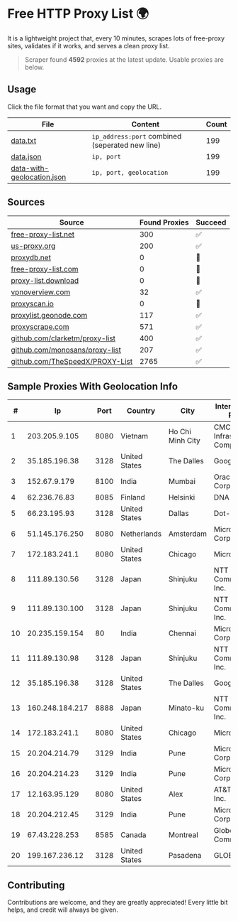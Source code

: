 
# Free HTTP Proxy List 🌍

It is a lightweight project that, every 10 minutes, scrapes lots of free-proxy sites, validates if it works, and serves a clean proxy list.


> Scraper found **4592** proxies at the latest update. Usable proxies are below.

## Usage

Click the file format that you want and copy the URL.


|File|Content|Count|
|----|-------|-----|
|[data.txt](https://raw.githubusercontent.com/themiralay/Proxy-List-World/master/data.txt)|`ip_address:port` combined (seperated new line)|199|
|[data.json](https://raw.githubusercontent.com/themiralay/Proxy-List-World/master/data.json)|`ip, port`|199|
|[data-with-geolocation.json](https://raw.githubusercontent.com/themiralay/Proxy-List-World/master/data-with-geolocation.json)|`ip, port, geolocation`|199|

## Sources

|Source|Found Proxies|Succeed|
|------|-------------|-------|
|[free-proxy-list.net](https://free-proxy-list.net)|300|✅|
|[us-proxy.org](https://www.us-proxy.org)|200|✅|
|[proxydb.net](http://proxydb.net)|0|🚫|
|[free-proxy-list.com](https://free-proxy-list.com/?page=&port=&type%5B%5D=http&type%5B%5D=https&up_time=0&search=Search)|0|🚫|
|[proxy-list.download](https://www.proxy-list.download/HTTP)|0|🚫|
|[vpnoverview.com](https://vpnoverview.com/privacy/anonymous-browsing/free-proxy-servers)|32|✅|
|[proxyscan.io](https://www.proxyscan.io)|0|🚫|
|[proxylist.geonode.com](https://proxylist.geonode.com/api/proxy-list?limit=300&page=1&sort_by=lastChecked&sort_type=desc&protocols=http,https)|117|✅|
|[proxyscrape.com](https://api.proxyscrape.com/v2/?request=displayproxies&protocol=http&timeout=10000&country=all&ssl=all&anonymity=all)|571|✅|
|[github.com/clarketm/proxy-list](https://raw.githubusercontent.com/clarketm/proxy-list/master/proxy-list-raw.txt)|400|✅|
|[github.com/monosans/proxy-list](https://raw.githubusercontent.com/monosans/proxy-list/main/proxies/http.txt)|207|✅|
|[github.com/TheSpeedX/PROXY-List](https://raw.githubusercontent.com/TheSpeedX/PROXY-List/master/http.txt)|2765|✅|


## Sample Proxies With Geolocation Info

|#|Ip|Port|Country|City|Internet Service Provider|
|-|--|----|-------|----|-------------------------|
|1|203.205.9.105|8080|Vietnam|Ho Chi Minh City|CMC Telecom Infrastructure Company|
|2|35.185.196.38|3128|United States|The Dalles|Google LLC|
|3|152.67.9.179|8100|India|Mumbai|Oracle Corporation|
|4|62.236.76.83|8085|Finland|Helsinki|DNA Oyj|
|5|66.23.195.93|3128|United States|Dallas|Dot-Tech LLC|
|6|51.145.176.250|8080|Netherlands|Amsterdam|Microsoft Corporation|
|7|172.183.241.1|8080|United States|Chicago|Microsoft|
|8|111.89.130.56|3128|Japan|Shinjuku|NTT PC Communications, Inc.|
|9|111.89.130.100|3128|Japan|Shinjuku|NTT PC Communications, Inc.|
|10|20.235.159.154|80|India|Chennai|Microsoft Corporation|
|11|111.89.130.98|3128|Japan|Shinjuku|NTT PC Communications, Inc.|
|12|35.185.196.38|3128|United States|The Dalles|Google LLC|
|13|160.248.184.217|8888|Japan|Minato-ku|NTT PC Communications, Inc.|
|14|172.183.241.1|8080|United States|Chicago|Microsoft|
|15|20.204.214.79|3129|India|Pune|Microsoft Corporation|
|16|20.204.214.23|3129|India|Pune|Microsoft Corporation|
|17|12.163.95.129|8080|United States|Alex|AT&T Services, Inc.|
|18|20.204.212.45|3129|India|Pune|Microsoft Corporation|
|19|67.43.228.253|8585|Canada|Montreal|GloboTech Communications|
|20|199.167.236.12|3128|United States|Pasadena|GLOBAL IT|



## Contributing

Contributions are welcome, and they are greatly appreciated! Every
little bit helps, and credit will always be given.

